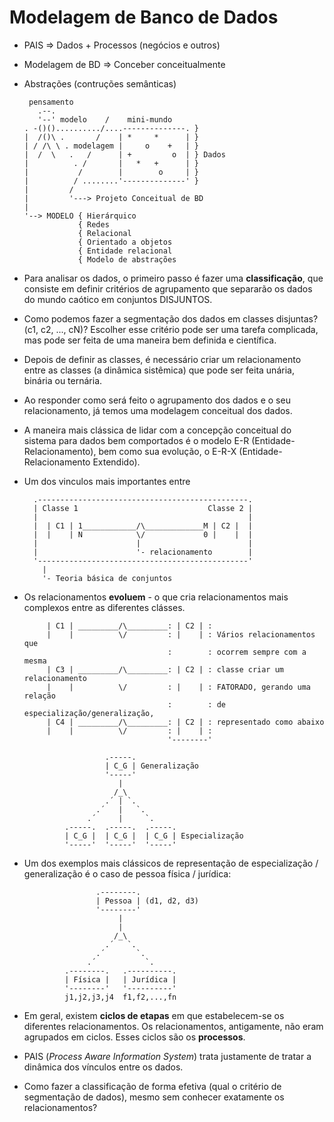 Modelagem de Banco de Dados
============================

- PAIS => Dados + Processos (negócios e outros)

- Modelagem de BD => Conceber conceitualmente

- Abstrações (contruções semânticas)
  ```
   pensamento
     .--.
     '--' modelo    /    mini-mundo
  . -()()........../....--------------. } 
  |  /()\ .       /    | *     *      | } 
  | / /\ \ . modelagem |     o    +   | } 
  |  /  \   .   /      | +         o  | } Dados
  |          . /       |   *   +      | } 
  |           /        |        o     | } 
  |          / ........'--------------' } 
  |         /
  |         '---> Projeto Conceitual de BD
  |
  '--> MODELO { Hierárquico
              { Redes
              { Relacional
              { Orientado a objetos
              { Entidade relacional
              { Modelo de abstrações
  ```

- Para analisar os dados, o primeiro passo é fazer uma **classificação**, que
  consiste em definir critérios de agrupamento que separarão os dados do mundo
  caótico em conjuntos DISJUNTOS.

- Como podemos fazer a segmentação dos dados em classes disjuntas? (c1, c2,
  ..., cN)? Escolher esse critério pode ser uma tarefa complicada, mas pode
  ser feita de uma maneira bem definida e científica.

- Depois de definir as classes, é necessário criar um relacionamento entre
  as classes (a dinâmica sistêmica) que pode ser feita unária, binária ou
  ternária.

- Ao responder como será feito o agrupamento dos dados e o seu relacionamento,
  já temos uma modelagem conceitual dos dados.

- A maneira mais clássica de lidar com a concepção conceitual do sistema
  para dados bem comportados é o modelo E-R (Entidade-Relacionamento),
  bem como sua evolução, o E-R-X (Entidade-Relacionamento Extendido).

- Um dos vinculos mais importantes entre 
  ```
    .-----------------------------------------------.
    | Classe 1                             Classe 2 |
    |                                               |
    |  | C1 | 1____________/\_____________M | C2 |  |
    |  |    | N            \/             0 |    |  |
    |                      |                        |
    |                      '- relacionamento        |
    '-----------------------------------------------'
      |
      '- Teoria básica de conjuntos
  ```

- Os relacionamentos **evoluem** - o que cria relacionamentos mais complexos
  entre as diferentes clásses.
  ```
       | C1 | _________/\_________: | C2 | : 
       |    |          \/         : |    | : Vários relacionamentos que
                                  :        : ocorrem sempre com a mesma
       | C3 | _________/\_________: | C2 | : classe criar um relacionamento
       |    |          \/         : |    | : FATORADO, gerando uma relação
                                  :        : de especialização/generalização,
       | C4 | _________/\_________: | C2 | : representado como abaixo
       |    |          \/         : |    | : 
                                  '--------'

                    .-----.
                    | C_G | Generalização
                    '-----'
                       |
                      /_\
                    .´ | `.
                  .´   |   `.
                .´     |     `.
           .-----.  .-----.  .-----.
           | C_G |  | C_G |  | C_G | Especialização
           '-----'  '-----'  '-----'
  ```

- Um dos exemplos mais clássicos de representação de especialização /
  generalização é o caso de pessoa física / jurídica:
  ```
                  .--------.
                  | Pessoa | (d1, d2, d3)
                  '--------'
                       |
                       |
                      /_\
                    .´   `.
                  .´       `.
                .´           `.
           .--------.   .----------.
           | Física |   | Jurídica |
           '--------'   '----------'
           j1,j2,j3,j4  f1,f2,...,fn
  ```

- Em geral, existem **ciclos de etapas** em que estabelecem-se os diferentes
  relacionamentos. Os relacionamentos, antigamente, não eram agrupados em
  ciclos. Esses ciclos são os **processos**.

- PAIS (*Process Aware Information System*) trata justamente de tratar a
  dinâmica dos vínculos entre os dados.

- Como fazer a classificação de forma efetiva (qual o critério de segmentação
  de dados), mesmo sem conhecer exatamente os relacionamentos?
